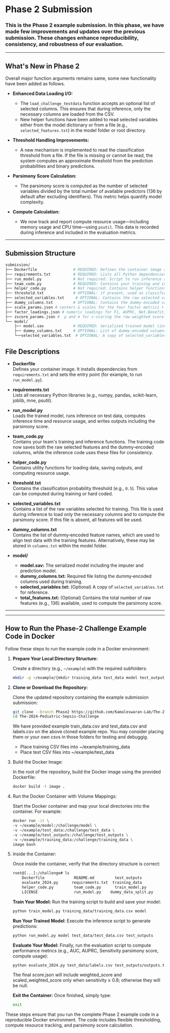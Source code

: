 # Phase 2 Submission

### This is the Phase 2 example submission. In this phase, we have made few improvements and updates over the previous submission. These changes enhance reproducibility, consistency, and robustness of our evaluation. 
---

## What's New in Phase 2

Overall major function arguments remains same, some new functionality have been added as follows.

- **Enhanced Data Loading I/O:**  
  - The `load_challenge_testdata` function accepts an optional list of selected columns. This ensures that during inference, only the necessary columns are loaded from the CSV.
  - New helper functions have been added to read selected variables either from the model dictionary or from a file (e.g., `selected_features.txt`) in the model folder or root directory.

- **Threshold Handling Improvements:**  
  - A new mechanism is implemented to read the classification threshold from a file. If the file is missing or cannot be read, the system computes an approximate threshold from the prediction probabilities and binary predictions.

- **Parsimony Score Calculation:**  
  - The parsimony score is computed as the number of selected variables divided by the total number of available predictors (136 by default after excluding identifiers). This metric helps quantify model complexity.

- **Compute Calculation:**  
  - We now track and report compute resource usage—including memory usage and CPU time—using `psutil`. This data is recorded during inference and included in the evaluation metrics.

---


## Submission Structure

```bash
submission/
├── Dockerfile                # REQUIRED: Defines the container image and entry point.
├── requirements.txt          # REQUIRED: Lists all Python dependencies.
├── run_model.py              # Not required: Script to run inference and evaluation.
├── team_code.py              # REQUIRED: Contains your training and inference functions.
├── helper_code.py            # Not required: Contains helper functions used by your code.
├── threshold.txt             # OPTIONAL: if present, used as classification threshold; otherwise threshold chosen to ensure sensitivity ≥ 0.8.
├── selected_variables.txt     # OPTIONAL: Contains the raw selected variables used for training, if not given/calculated explicitely all features with be considered as used for parsimony.
├── dummy_columns.txt         # OPTIONAL: Contains the dummy‐encoded column names (if not stored in model folder).
├── scale_params.json # centers & scales for the four factor metrics + inference time.
├── factor_loadings.json # numeric loadings for F1, AUPRC, Net.Benefit, ECE.
├── zscore_params.json #  µ and σ for z-scoring the raw weighted score.
└── model/
    ├── model.sav             # REQUIRED: Serialized trained model (includes imputer, prediction_model, etc.).
    ├── dummy_columns.txt     # OPTIONAL: List of dummy‐encoded columns (used to align test data).
    └──selected_variables.txt  # OPTIONAL: A copy of selected_variables.txt (for reference).
```

## File Descriptions

- **Dockerfile**  
  Defines your container image. It installs dependencies from `requirements.txt` and sets the entry point (for example, to run `run_model.py`).

- **requirements.txt**  
  Lists all necessary Python libraries (e.g., numpy, pandas, scikit-learn, joblib, mne, psutil).

- **run_model.py**  
  Loads the trained model, runs inference on test data, computes inference time and resource usage, and writes outputs including the parsimony score.

- **team_code.py**  
  Contains your team's training and inference functions. The training code now saves both the raw selected features and the dummy‑encoded columns, while the inference code uses these files for consistency.

- **helper_code.py**  
  Contains utility functions for loading data, saving outputs, and computing resource usage.

- **threshold.txt**  
  Contains the classification probability threshold (e.g., `0.5`). This value can be computed during training or hard coded.

- **selected_variables.txt**  
  Contains a list of the raw variables selected for training. This file is used during inference to load only the necessary columns and to compute the parsimony score. If this file is absent, all features will be used.

- **dummy_columns.txt**  
  Contains the list of dummy‑encoded feature names, which are used to align test data with the training features. Alternatively, these may be stored in `columns.txt` within the model folder.

- **model/**  
  - **model.sav:** The serialized model including the imputer and prediction model.
  - **dummy_columns.txt:** Required file listing the dummy‑encoded columns used during training.
  - **selected_variables.txt:** (Optional) A copy of `selected_variables.txt` for reference.
  - **total_features.txt:** (Optional) Contains the total number of raw features (e.g., 136) available, used to compute the parsimony score.

---
---

## How to Run the Phase-2 Challenge Example Code in Docker

Follow these steps to run the example code in a Docker environment: 

1. **Prepare Your Local Directory Structure:**

   Create a directory (e.g., `~/example`) with the required subfolders:

   ```bash
   mkdir -p ~/example/{mkdir training_data test_data model test_outputs}

2. **Clone or Download the Repository:**
  
    Clone the updated repository containing the example submission submission:
    ```bash
    git clone --branch Phase2 https://github.com/Kamaleswaran-Lab/The-2024-Pediatric-Sepsis-Challenge.git
    cd The-2024-Pediatric-Sepsis-Challenge
    ```
    We have provided example train_data.csv and test_data.csv and labels.csv on the above cloned example repo.
    You may consider placing them or your own csvs in those folders for testing and debuggig. 
    - Place training CSV files into ~/example/training_data
    - Place test CSV files into ~/example/test_data

3. Build the Docker Image:
    
    In the root of the repository, build the Docker image using the provided Dockerfile:
    ```bash
    docker build -t image .
    ```
3. Run the Docker Container with Volume Mappings:
   
   Start the Docker container and map your local directories into the container. For example:
    ```bash
    docker run -it \
    -v ~/example/model:/challenge/model \
    -v ~/example/test_data:/challenge/test_data \
    -v ~/example/test_outputs:/challenge/test_outputs \
    -v ~/example/training_data:/challenge/training_data \
    image bash
    ```

4. Inside the Container:
  
    Once inside the container, verify that the directory structure is correct:
    ```bash  
    root@[...]:/challenge# ls
        Dockerfile             README.md         test_outputs
        evaluate_2024.py      requirements.txt  training_data
        helper_code.py         team_code.py      train_model.py
        LICENSE                run_model.py    dummy_data_split.py

    ```

    **Train Your Model:**
    Run the training script to build and save your model:
    ```bash
    python train_model.py training_data/training_data.csv model
    ```
    **Run Your Trained Model**:
    Execute the inference script to generate predictions:
    ```bash
    python run_model.py model test_data/test_data.csv test_outputs
    ```
    **Evaluate Your Model:**
    Finally, run the evaluation script to compute performance metrics (e.g., AUC, AUPRC, Sensitivity parsimony score, compute usage):
    ```bash
    python evaluate_2024.py test_data/labels.csv test_outputs/outputs.txt test_outputs/inference_time.txt threshold.txt scale_params.json factor_loadings.json zscore_params.json score.json
    ```
   The final score.json will include weighted_score and scaled_weighted_score only when sensitivity ≥ 0.8; otherwise they will be null.
    
    **Exit the Container:**
    Once finished, simply type:
    ```bash
    exit
    ```
These steps ensure that you run the complete Phase 2 example code in a reproducible Docker environment. The code includes flexible thresholding, compute resource tracking, and parsimony score calculation.
